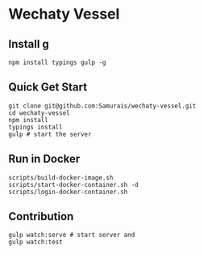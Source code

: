 # Wechaty Vessel

## Install g
```
npm install typings gulp -g
```

## Quick Get Start
```
git clone git@github.com:Samurais/wechaty-vessel.git
cd wechaty-vessel
npm install
typings install
gulp # start the server
```

## Run in Docker
```
scripts/build-docker-image.sh
scripts/start-docker-container.sh -d 
scripts/login-docker-container.sh
```

## Contribution
```
gulp watch:serve # start server and 
gulp watch:test
```

